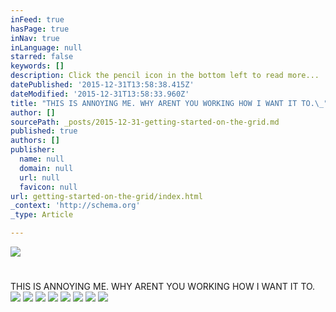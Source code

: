 ```yaml
---
inFeed: true
hasPage: true
inNav: true
inLanguage: null
starred: false
keywords: []
description: Click the pencil icon in the bottom left to read more...
datePublished: '2015-12-31T13:58:38.415Z'
dateModified: '2015-12-31T13:58:33.960Z'
title: "THIS IS ANNOYING ME. WHY ARENT YOU WORKING HOW I WANT IT TO.\_"
author: []
sourcePath: _posts/2015-12-31-getting-started-on-the-grid.md
published: true
authors: []
publisher:
  name: null
  domain: null
  url: null
  favicon: null
url: getting-started-on-the-grid/index.html
_context: 'http://schema.org'
_type: Article

---
```

![](https://the-grid-user-content.s3-us-west-2.amazonaws.com/b835f1d9-025f-45c4-9ffb-a7f90c723ace.jpg)

# 

# 

THIS IS ANNOYING ME. WHY ARENT YOU WORKING HOW I WANT IT TO. ![](https://imgflo.herokuapp.com/graph/vahj1ThiexotieMo/38662264f15499736338ffb37b7e96fd/passthrough.jpg?height=600&input=https%3A%2F%2Fthe-grid-user-content.s3-us-west-2.amazonaws.com%2F6a762386-1a7b-449c-a4ac-067835de89da.jpg)
![](https://the-grid-user-content.s3-us-west-2.amazonaws.com/73441e69-6bb0-4763-bf4a-c455b682ca57.jpg)
![](https://imgflo.herokuapp.com/graph/vahj1ThiexotieMo/0a06a7e326a6a19301ac0a14ac647efe/passthrough.jpg?height=600&input=https%3A%2F%2Fthe-grid-user-content.s3-us-west-2.amazonaws.com%2F73441e69-6bb0-4763-bf4a-c455b682ca57.jpg)
![](https://the-grid-user-content.s3-us-west-2.amazonaws.com/8fe0fedb-9f99-45e3-acea-c061ca822e38.gif)
![](https://imgflo.herokuapp.com/graph/vahj1ThiexotieMo/604d5ba63f4f8d164c0a1dace43e7484/noop.gif?input=https%3A%2F%2Fthe-grid-user-content.s3-us-west-2.amazonaws.com%2F8fe0fedb-9f99-45e3-acea-c061ca822e38.gif)
![](https://the-grid-user-content.s3-us-west-2.amazonaws.com/c1dc8f38-7e23-4a6a-ab09-fd5d8eb70d67.jpg)
![](https://imgflo.herokuapp.com/graph/vahj1ThiexotieMo/02768e3409bd3fc3367948e4653c90cf/passthrough.jpg?height=600&input=https%3A%2F%2Fthe-grid-user-content.s3-us-west-2.amazonaws.com%2Fc1dc8f38-7e23-4a6a-ab09-fd5d8eb70d67.jpg)
![](https://the-grid-user-content.s3-us-west-2.amazonaws.com/3c384c92-1e42-45ee-80fc-4fb5e57b8cb5.jpg)